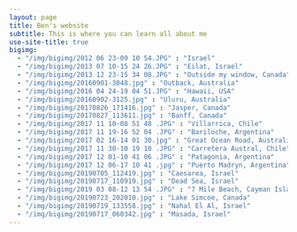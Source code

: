 ```yaml
---
layout: page
title: Ben's website
subtitle: This is where you can learn all about me
use-site-title: true
bigimg:
  - "/img/bigimg/2012 06 23-09 10 54.JPG" : "Israel"
  - "/img/bigimg/2013 07 10-15 24 26.JPG" : "Eilat, Israel"
  - "/img/bigimg/2013 12 23-15 34 08.JPG" : "Outside my window, Canada"
  - "/img/bigimg/20160901-3048.jpg" : "Outback, Australia"
  - "/img/bigimg/2016 04 24-19 04 51.JPG" : "Hawaii, USA"
  - "/img/bigimg/20160902-3125.jpg" : "Uluru, Australia"
  - "/img/bigimg/20170826_171416.jpg" : "Jasper, Canada"
  - "/img/bigimg/20170827_113611.jpg" : "Banff, Canada"
  - "/img/bigimg/2017 11 10-08 51 48 .JPG" : "Villarrica, Chile"
  - "/img/bigimg/2017 11 19-16 52 04 .JPG" : "Bariloche, Argentina"
  - "/img/bigimg/2017 02 16-14 01 30.jpg" : "Great Ocean Road, Australia"
  - "/img/bigimg/2017 11 30-10 19 10 .JPG" : "Carretera Austral, Chile"
  - "/img/bigimg/2017 12 01-10 41 06 .JPG" : "Patagonia, Argentina"
  - "/img/bigimg/2017 12 06-17 10 41 .jpg" : "Puerto Madryn, Argentina"
  - "/img/bigimg/20190705_112419.jpg" : "Caesarea, Israel"
  - "/img/bigimg/20190717_110919.jpg" : "Dead Sea, Israel"
  - "/img/bigimg/2019 03 08-12 13 54 .JPG" : "7 Mile Beach, Cayman Islands"
  - "/img/bigimg/20190723_202010.jpg" : "Lake Simcoe, Canada"
  - "/img/bigimg/20190719_133558.jpg" : "Nahal El Al, Israel"
  - "/img/bigimg/20190717_060342.jpg" : "Masada, Israel"
---
```

